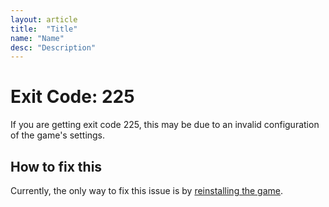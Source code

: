 ```yaml
---
layout: article
title:  "Title"
name: "Name"
desc: "Description"
---
```

# Exit Code: 225
If you are getting exit code 225, this may be due to an invalid configuration of the game's settings.

## How to fix this
Currently, the only way to fix this issue is by [reinstalling the game](/help/reinstalling-minecraft).
